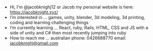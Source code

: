 -  Hi, I’m @jacobknighj12 or Jacob my personal website is here: https://jacobknight.xyz/
-  I’m interested in ... games, unity, blender, 3d modeling, 3d printing, coding and learning challenging things
-  I’m currently learning ... React, ruby, Rails, HTML, CSS and JS with a side of unity and C# then most recently jumping into ruby 
-  How to reach me ...
australian phone: 0426688770
email: jacobknighj@gmail.com
